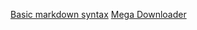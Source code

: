 [Basic markdown syntax](https://markdownguide.org/basic-syntax)
[Mega Downloader](http://megadownloaderapp.blogspot.com/)
